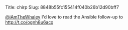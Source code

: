 Title: chirp
Slug: 8848b55fc155414f040b26b12d90bff7

<a href="http://twitter.com/iAmTheWhaley">@iAmTheWhaley</a> I'd love to read the Ansible follow-up to <a href="http://t.co/ognh8u6acx">http://t.co/ognh8u6acx</a>
